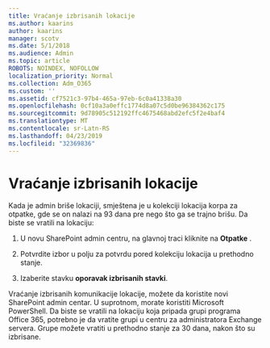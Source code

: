 ```yaml
---
title: Vraćanje izbrisanih lokacije
ms.author: kaarins
author: kaarins
manager: scotv
ms.date: 5/1/2018
ms.audience: Admin
ms.topic: article
ROBOTS: NOINDEX, NOFOLLOW
localization_priority: Normal
ms.collection: Adm_O365
ms.custom: ''
ms.assetid: cf7521c3-97b4-465a-97eb-6c0a41338a30
ms.openlocfilehash: 0cf10a3a0effc1774d8a07c5d0be96384362c175
ms.sourcegitcommit: 9d78905c512192ffc4675468abd2efc5f2e4baf4
ms.translationtype: MT
ms.contentlocale: sr-Latn-RS
ms.lasthandoff: 04/23/2019
ms.locfileid: "32369836"
---
```

# <a name="restore-a-deleted-site"></a>Vraćanje izbrisanih lokacije

Kada je admin briše lokaciji, smještena je u kolekciji lokacija korpa za otpatke, gde se on nalazi na 93 dana pre nego što ga se trajno brišu. Da biste se vratili na lokaciju:
  
1. U novu SharePoint admin centru, na glavnoj traci kliknite na **Otpatke** . 
    
2. Potvrdite izbor u polju za potvrdu pored kolekciju lokacija u prethodno stanje.
    
3. Izaberite stavku **oporavak izbrisanih stavki**.
    
Vraćanje izbrisanih komunikacije lokacije, možete da koristite novi SharePoint admin centar. U suprotnom, morate koristiti Microsoft PowerShell. Da biste se vratili na lokaciju koja pripada grupi programa Office 365, potrebno je da vratite grupi u centru za administratora Exchange servera. Grupe možete vratiti u prethodno stanje za 30 dana, nakon što su izbrisane.
  

